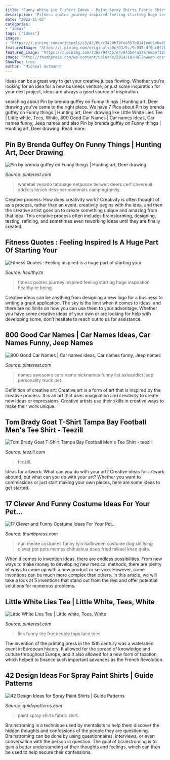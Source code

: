 ```yaml
---
title: "Funny White Lie T-shirt Ideas - Paint Spray Shirts Fabric Shirt"
description: "Fitness quotes journey inspired feeling starting huge inspiration healthy re being"
date: "2022-11-02"
categories:
- "ideas"
tags: ["ideas"]
images:
- "https://i.pinimg.com/originals/c3/42/0b/c3420b78fea557b0141eeb5eba95dc0e.jpg"
featuredImage: "https://i.pinimg.com/originals/9c/03/5c/9c035cdf6dc0f2b50ec265b3bdeaaf18.jpg"
featured_image: "https://i.pinimg.com/736x/94/3b/d4/943bd4a17a76ebef121fd1327f7f967b.jpg"
image: "http://thumbpress.com/wp-content/uploads/2014/10/Halloween-costumes-for-pets-07.jpg"
ShowToc: true
author: "Micheal Gutmann"
---
```



Ideas can be a great way to get your creative juices flowing. Whether you’re looking for an idea for a new business venture, or just some inspiration for your next project, ideas are always a good source of inspiration.

	

		
searching about Pin by brenda guffey on Funny things | Hunting art, Deer drawing you've came to the right place. We have 7 Pics about Pin by brenda guffey on Funny things | Hunting art, Deer drawing like Little White Lies Tee | Little white, Tees, White, 800 Good Car Names | Car names ideas, Car names funny, Jeep names and also Pin by brenda guffey on Funny things | Hunting art, Deer drawing. Read more:
		
    
## Pin By Brenda Guffey On Funny Things | Hunting Art, Deer Drawing

<img loading=lazy src="https://i.pinimg.com/originals/9c/03/5c/9c035cdf6dc0f2b50ec265b3bdeaaf18.jpg" onerror="this.onerror=null;this.src='https://tse4.mm.bing.net/th?id=OIP.M9SYfinN1rLzB48mNDdFDgHaLA&amp;pid=15.1';" alt="Pin by brenda guffey on Funny things | Hunting art, Deer drawing">

_Source: pinterest.com_

>whitetail venado tatouage netposse tierwelt deers cerf chevreuil addicts hirsch dessiner mammals campingfamily. 

	

Creative process: How does creativity work?
Creativity is often thought of as a process, rather than an event. creativity begins with the idea, and then the creative artist goes on to create something unique and amazing from that idea. This creative process often includes brainstorming, designing, testing, refining, and sometimes even reworking ideas until they are finally created.

    
## Fitness Quotes : Feeling Inspired Is A Huge Part Of Starting Your

<img loading=lazy src="https://healthy.tn/wp-content/uploads/2017/08/1502805852_854_fitness-quotes-feeling-inspired-is-a-huge-part-of-starting-your-fitness-journey-if-youre.jpg" onerror="this.onerror=null;this.src='https://tse1.mm.bing.net/th?id=OIP.c1xb6drW6jCq5RL5jZrIHwHaLG&amp;pid=15.1';" alt="Fitness Quotes : Feeling inspired is a huge part of starting your">

_Source: healthy.tn_

>fitness quotes journey inspired feeling starting huge inspiration healthy re being. 

	

Creative ideas can be anything from designing a new logo for a business to writing a grant application. The sky is the limit when it comes to ideas, and there are no limits on how you can use them to your advantage. Whether you have some creative ideas of your own or are looking for help with developing some, don’t hesitate to reach out to us for assistance.

    
## 800 Good Car Names | Car Names Ideas, Car Names Funny, Jeep Names

<img loading=lazy src="https://i.pinimg.com/736x/94/3b/d4/943bd4a17a76ebef121fd1327f7f967b.jpg" onerror="this.onerror=null;this.src='https://tse2.mm.bing.net/th?id=OIP.IiVyj1gX1V1GL4PpxlzJQgHaHa&amp;pid=15.1';" alt="800 Good Car Names | Car names ideas, Car names funny, Jeep names">

_Source: pinterest.com_

>names awesome cars name nicknames funny list axleaddict jeep personality truck pet. 

	

Definition of creative art:
Creative art is a form of art that is inspired by the creative process. It is an art that uses imagination and creativity to create new ideas or expressions. Creative artists use their skills in creative ways to make their work unique.

    
## Tom Brady Goat T-Shirt Tampa Bay Football Men&#039;s Tee Shirt - Teezill

<img loading=lazy src="https://teezill.com/wp-content/uploads/2020/04/Tom-Brady-Goat-T-Shirt-Tampa-Bay-Football-Mens-Tee-Shirts-1030x800.jpg" onerror="this.onerror=null;this.src='https://tse3.mm.bing.net/th?id=OIP.5N-fZL4KWnABOzyV1PysowHaFw&amp;pid=15.1';" alt="Tom Brady Goat T-Shirt Tampa Bay Football Men&#039;s Tee Shirt - teezill">

_Source: teezill.com_

>teezill. 

	

Ideas for artwork: What can you do with your art?
Creative ideas for artwork abound, but what can you do with your art? Whether you want to commissions or just start making your own pieces, here are some ideas to get started.

    
## 17 Clever And Funny Costume Ideas For Your Pet…

<img loading=lazy src="http://thumbpress.com/wp-content/uploads/2014/10/Halloween-costumes-for-pets-07.jpg" onerror="this.onerror=null;this.src='https://tse2.mm.bing.net/th?id=OIP.M4qhevyBtDj_ydImUedbMQHaFc&amp;pid=15.1';" alt="17 Clever and Funny Costume Ideas For Your Pet…">

_Source: thumbpress.com_

>nun meme costumes funny lyin halloween costume dog sin lying clever pet pets memes chihuahua deep fried mikael khan quite. 

	

When it comes to invention ideas, there are endless possibilities. From new ways to make money to developing new medical methods, there are plenty of ways to come up with a new product or service. However, some inventions can be much more complex than others. In this article, we will take a look at 5 inventions that stand out from the rest and offer potential solutions for numerous problems.

    
## Little White Lies Tee | Little White, Tees, White

<img loading=lazy src="https://i.pinimg.com/originals/c3/42/0b/c3420b78fea557b0141eeb5eba95dc0e.jpg" onerror="this.onerror=null;this.src='https://tse1.mm.bing.net/th?id=OIP.V2aiQh09_Ja0jb9meLAysAHaLH&amp;pid=15.1';" alt="Little White Lies Tee | Little white, Tees, White">

_Source: pinterest.com_

>lies funny tee freepeople tops lace tees. 

	

The invention of the printing press in the 15th century was a watershed event in European history. It allowed for the spread of knowledge and culture throughout Europe, and it also allowed for a new form of taxation, which helped to finance such important advances as the French Revolution.

    
## 42 Design Ideas For Spray Paint Shirts | Guide Patterns

<img loading=lazy src="http://www.guidepatterns.com/wp-content/uploads/2017/01/Fabric-Spray-Paint-for-T-Shirts.jpg" onerror="this.onerror=null;this.src='https://tse2.mm.bing.net/th?id=OIP.IToEa96Iw0sz7_OwrabaYgAAAA&amp;pid=15.1';" alt="42 Design Ideas for Spray Paint Shirts | Guide Patterns">

_Source: guidepatterns.com_

>paint spray shirts fabric shirt. 

	

Brainstroming is a technique used by mentalists to help them discover the hidden thoughts and confessions of the people they are questioning. Brainstroming can be done by using questionnaires, interviews, or even conversation with the person in question. The goal of brainstroming is to gain a better understanding of their thoughts and feelings, which can then be used to help secure their confessions.


